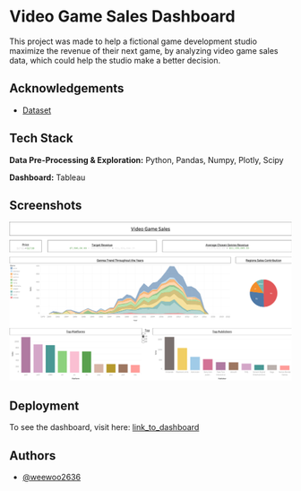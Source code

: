 
# Video Game Sales Dashboard

This project was made to help a fictional game development studio maximize the revenue of their next game, by analyzing video game sales data, which could help the studio make a better decision.

## Acknowledgements

 - [Dataset](https://www.kaggle.com/datasets/gregorut/videogamesales)

## Tech Stack

**Data Pre-Processing & Exploration:** Python, Pandas, Numpy, Plotly, Scipy

**Dashboard:** Tableau
## Screenshots

![Dashboard Screenshot](https://github.com/weewoo2636/video_game_sales_dashboard/blob/b6d22b1f5ad549a1d38973185838229c5e513649/Dashboard%201.png?raw=true)


## Deployment

To see the dashboard, visit here: [link_to_dashboard](https://public.tableau.com/views/video_game_sales_17152714348970/Dashboard1?:language=en-US&:sid=&:redirect=auth&:display_count=n&:origin=viz_share_link)

## Authors

- [@weewoo2636](https://www.github.com/weewoo2636)


